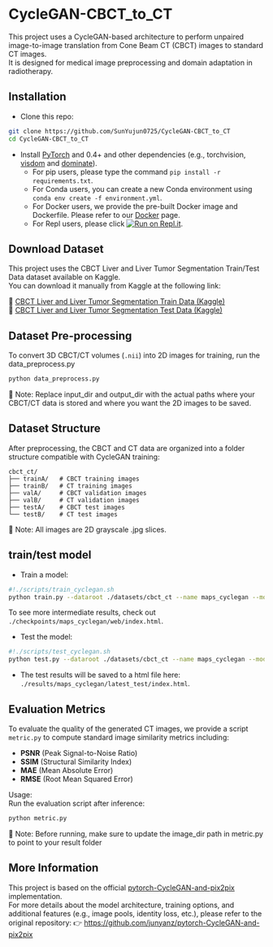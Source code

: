 # CycleGAN-CBCT_to_CT
This project uses a CycleGAN-based architecture to perform unpaired image-to-image translation from Cone Beam CT (CBCT) images to standard CT images.  
It is designed for medical image preprocessing and domain adaptation in radiotherapy.  

## Installation

- Clone this repo:
```bash
git clone https://github.com/SunYujun0725/CycleGAN-CBCT_to_CT
cd CycleGAN-CBCT_to_CT
```

- Install [PyTorch](http://pytorch.org) and 0.4+ and other dependencies (e.g., torchvision, [visdom](https://github.com/facebookresearch/visdom) and [dominate](https://github.com/Knio/dominate)).
  - For pip users, please type the command `pip install -r requirements.txt`.
  - For Conda users, you can create a new Conda environment using `conda env create -f environment.yml`.
  - For Docker users, we provide the pre-built Docker image and Dockerfile. Please refer to our [Docker](docs/docker.md) page.
  - For Repl users, please click [![Run on Repl.it](https://repl.it/badge/github/junyanz/pytorch-CycleGAN-and-pix2pix)](https://repl.it/github/junyanz/pytorch-CycleGAN-and-pix2pix).


## Download Dataset
This project uses the CBCT Liver and Liver Tumor Segmentation Train/Test Data dataset available on Kaggle.  
You can download it manually from Kaggle at the following link:

🔗 [CBCT Liver and Liver Tumor Segmentation Train Data (Kaggle)](https://www.kaggle.com/datasets/maximiliantschuchnig/cbct-liver-and-liver-tumor-segmentation-train-data)  
🔗 [CBCT Liver and Liver Tumor Segmentation Test Data (Kaggle)](https://www.kaggle.com/datasets/maximiliantschuchnig/cbct-liver-and-liver-tumor-segmentation-test-data)

## Dataset Pre-processing
To convert 3D CBCT/CT volumes (`.nii`) into 2D images for training, run the data_preprocess.py  
```bash
python data_preprocess.py
```
📌 Note: Replace input_dir and output_dir with the actual paths where your CBCT/CT data is stored and where you want the 2D images to be saved.

## Dataset Structure
After preprocessing, the CBCT and CT data are organized into a folder structure compatible with CycleGAN training:
```
cbct_ct/
├── trainA/   # CBCT training images
├── trainB/   # CT training images
├── valA/     # CBCT validation images
├── valB/     # CT validation images
├── testA/    # CBCT test images
└── testB/    # CT test images
```
📌 Note: All images are 2D grayscale .jpg slices. 

## train/test model
- Train a model:
```bash
#!./scripts/train_cyclegan.sh
python train.py --dataroot ./datasets/cbct_ct --name maps_cyclegan --model cycle_gan
```
To see more intermediate results, check out `./checkpoints/maps_cyclegan/web/index.html`.
- Test the model:
```bash
#!./scripts/test_cyclegan.sh
python test.py --dataroot ./datasets/cbct_ct --name maps_cyclegan --model cycle_gan
```
- The test results will be saved to a html file here: `./results/maps_cyclegan/latest_test/index.html`.
  
## Evaluation Metrics
To evaluate the quality of the generated CT images, we provide a script `metric.py` to compute standard image similarity metrics including:

- **PSNR** (Peak Signal-to-Noise Ratio)
- **SSIM** (Structural Similarity Index)
- **MAE** (Mean Absolute Error)
- **RMSE** (Root Mean Squared Error)

Usage:  
Run the evaluation script after inference:
```bash
python metric.py
```
📌 Note:
Before running, make sure to update the image_dir path in metric.py to point to your result folder

## More Information

This project is based on the official [pytorch-CycleGAN-and-pix2pix](https://github.com/junyanz/pytorch-CycleGAN-and-pix2pix) implementation.  
For more details about the model architecture, training options, and additional features (e.g., image pools, identity loss, etc.), please refer to the original repository:
👉 https://github.com/junyanz/pytorch-CycleGAN-and-pix2pix


